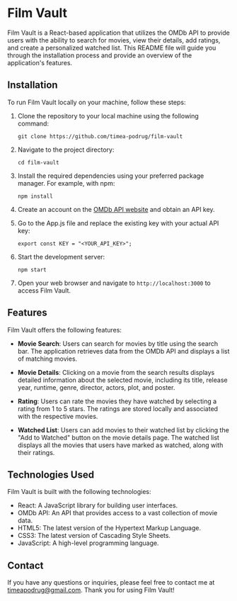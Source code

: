 # Film Vault

Film Vault is a React-based application that utilizes the OMDb API to provide users with the ability to search for movies, view their details, add ratings, and create a personalized watched list. This README file will guide you through the installation process and provide an overview of the application's features.

## Installation

To run Film Vault locally on your machine, follow these steps:

1. Clone the repository to your local machine using the following command:

   ```
   git clone https://github.com/timea-podrug/film-vault
   ```

2. Navigate to the project directory:

   ```
   cd film-vault
   ```

3. Install the required dependencies using your preferred package manager. For example, with npm:

   ```
   npm install
   ```

4. Create an account on the [OMDb API website](http://www.omdbapi.com/) and obtain an API key.

5. Go to the App.js file and replace the existing key with your actual API key:

   ```
   export const KEY = "<YOUR_API_KEY>";
   ```

6. Start the development server:

   ```
   npm start
   ```

7. Open your web browser and navigate to `http://localhost:3000` to access Film Vault.

## Features

Film Vault offers the following features:

- **Movie Search**: Users can search for movies by title using the search bar. The application retrieves data from the OMDb API and displays a list of matching movies.

- **Movie Details**: Clicking on a movie from the search results displays detailed information about the selected movie, including its title, release year, runtime, genre, director, actors, plot, and poster.

- **Rating**: Users can rate the movies they have watched by selecting a rating from 1 to 5 stars. The ratings are stored locally and associated with the respective movies.

- **Watched List**: Users can add movies to their watched list by clicking the "Add to Watched" button on the movie details page. The watched list displays all the movies that users have marked as watched, along with their ratings.


## Technologies Used

Film Vault is built with the following technologies:

- React: A JavaScript library for building user interfaces.
- OMDb API: An API that provides access to a vast collection of movie data.
- HTML5: The latest version of the Hypertext Markup Language.
- CSS3: The latest version of Cascading Style Sheets.
- JavaScript: A high-level programming language.

## Contact

If you have any questions or inquiries, please feel free to contact me at [timeapodrug@gmail.com](mailto:timeapodrug@gmail.com). Thank you for using Film Vault!
